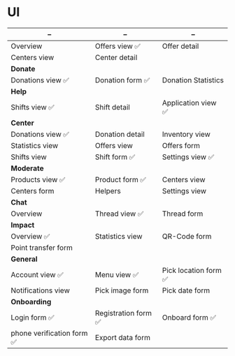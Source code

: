 # UI

|–|–|–|
|---|---|---|
|Overview|Offers view :white_check_mark:|Offer detail|
|Centers view|Center detail|
|**Donate**|||
|Donations view :white_check_mark:|Donation form :white_check_mark:|Donation Statistics|
|**Help**|||
|Shifts view :white_check_mark:|Shift detail|Application view :white_check_mark:|
|**Center**|||
|Donations view :white_check_mark:|Donation detail|Inventory view|
|Statistics view|Offers view|Offers form|
|Shifts view|Shift form :white_check_mark:|Settings view :white_check_mark:|
|**Moderate**|||
|Products view :white_check_mark:|Product form :white_check_mark:|Centers view|
|Centers form|Helpers|Settings view|
|**Chat**|||
|Overview|Thread view :white_check_mark:|Thread form|
|**Impact**|||
|Overview :white_check_mark:|Statistics view|QR-Code form|
|Point transfer form|||
|**General**|||
|Account view :white_check_mark:|Menu view :white_check_mark:|Pick location form :white_check_mark:|
|Notifications view|Pick image form|Pick date form|
|**Onboarding**|||
|Login form :white_check_mark:|Registration form :white_check_mark:|Onboard form :white_check_mark:|
|phone verification form :white_check_mark:|Export data form||
